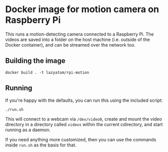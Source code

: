 # Docker image for motion camera on Raspberry Pi

This runs a motion-detecting camera connected to a Raspberry Pi. The videos are saved into a folder on the host machine (i.e. outside of the Docker container), and can be streamed over the network too.


## Building the image

    docker build . -t lazyatom/rpi-motion


## Running

If you're happy with the defaults, you can run this using the included script:

    ./run.sh

This will connect to a webcam via `/dev/video0`, create and mount the video directory in a directory called `videos` within the current cdirectory, and start running as a daemon.

If you need anything more customized, then you can use the commands inside `run.sh` as the basis for that.

